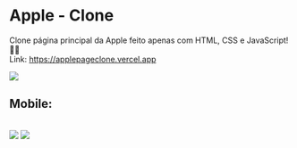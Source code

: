 # Apple - Clone
Clone página principal da Apple feito apenas com HTML, CSS e JavaScript! 🍎🔥
<br>
Link: https://applepageclone.vercel.app

<img src="https://user-images.githubusercontent.com/108599877/206295864-b1f5b7fb-b937-4cff-9b3f-f81e438a5ca1.png">

<h2>Mobile:</h2>
<br>
<div style="display: inline">
  <img src="https://user-images.githubusercontent.com/108599877/206296317-49658d6f-494b-4ac3-9bba-21ea4627ecf2.png" width="calc(100%/2)">
  <img src="https://user-images.githubusercontent.com/108599877/206296490-d0b52a56-c9b6-442d-8a98-5d97c535645e.png" width="calc(100%/2)">
</div>
